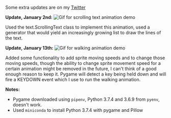 Some extra updates are on my [Twitter](https://twitter.com/yashaslokesh_)

**Update, January 2nd:**
![Gif for scrolling text animation demo](../demo-gifs/02-scrolling-text-and-talking.gif)

Used the text.ScrollingText class to implement this animation, used a generator that would yield an increasingly growing list to draw the lines of the text.

**Update, January 13th:**
![Gif for walking animation demo](../demo-gifs/04-walking-animation.gif)

Added some functionality to add sprite moving speeds and to change those moving speeds, though the ability to change sprite movement speed for a certain animation might be removed in the future, I can't think of a good enough reason to keep it. Pygame will detect a key being held down and will fire a KEYDOWN event which I use to run the walking animation.

**Notes:**
- Pygame downloaded using `pipenv`, Python 3.7.4 and 3.6.9 from `pyenv`, doesn't work.
- Used `miniconda` to install Python 3.7.4 with pygame and Pillow